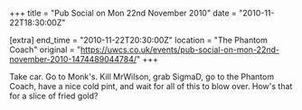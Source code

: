 +++
title = "Pub Social on Mon 22nd November 2010"
date = "2010-11-22T18:30:00Z"

[extra]
end_time = "2010-11-22T20:30:00Z"
location = "The Phantom Coach"
original = "https://uwcs.co.uk/events/pub-social-on-mon-22nd-november-2010-1474489044784/"
+++

Take car. Go to Monk's. Kill MrWilson, grab SigmaD, go to the Phantom Coach, have a nice cold pint, and wait for all of this to blow over. How's that for a slice of fried gold?

